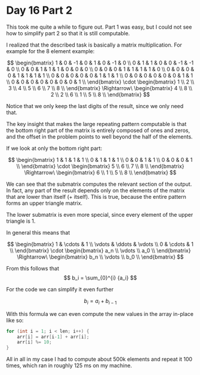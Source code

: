 # Day 16 Part 2

This took me quite a while to figure out.
Part 1 was easy, but I could not see how to simplify part 2 so that it is still computable.

I realized that the described task is basically a matrix multiplication.
For example for the 8 element example:

$$
\begin{bmatrix}
1 & 0 & -1 & 0 & 1 & 0  & -1 & 0 \\
0 & 1 & 1  & 0 & 0 & -1 & -1 & 0 \\
0 & 0 & 1  & 1 & 1 & 0  & 0  & 0 \\
0 & 0 & 0  & 1 & 1 & 1  & 1  & 0 \\
0 & 0 & 0  & 0 & 1 & 1  & 1  & 1 \\
0 & 0 & 0  & 0 & 0 & 1  & 1  & 1 \\
0 & 0 & 0  & 0 & 0 & 0  & 1  & 1 \\
0 & 0 & 0  & 0 & 0 & 0  & 0  & 1 \\
\end{bmatrix}
\cdot
\begin{bmatrix}
1 \\
2 \\
3 \\
4 \\
5 \\
6 \\
7 \\
8 \\
\end{bmatrix}
\Rightarrow\
\begin{bmatrix}
4 \\
8 \\
2 \\
2 \\
6 \\
1 \\
5 \\
8 \\
\end{bmatrix}
$$

Notice that we only keep the last digits of the result, since we only need that.

The key insight that makes the large repeating pattern computable is that the bottom right part of the matrix is
entirely composed of ones and zeros, and the offset in the problem points to well beyond the half of the elements.

If we look at only the bottom right part:

$$
\begin{bmatrix}
1 & 1  & 1  & 1 \\
0 & 1  & 1  & 1 \\
0 & 0  & 1  & 1 \\
0 & 0  & 0  & 1 \\
\end{bmatrix}
\cdot
\begin{bmatrix}
5 \\
6 \\
7 \\
8 \\
\end{bmatrix}
\Rightarrow\
\begin{bmatrix}
6 \\
1 \\
5 \\
8 \\
\end{bmatrix}
$$

We can see that the submatrix computes the relevant section of the output.
In fact, any part of the result depends only on the elements of the matrix that are lower than itself (+ itself).
This is true, because the entire pattern forms an upper triangle matrix.

The lower submatrix is even more special, since every element of the upper triangle is $1$.

In general this means that

$$
\begin{bmatrix}
1 & \cdots & 1 \\
\vdots & \ddots & \vdots \\
0 & \cdots & 1 \\
\end{bmatrix}
\cdot
\begin{bmatrix}
a_n \\
\vdots \\
a_0 \\
\end{bmatrix}
\Rightarrow\
\begin{bmatrix}
b_n \\
\vdots \\
b_0 \\
\end{bmatrix}
$$

From this follows that 
$$
b_i = \sum_{0}^{i} {a_i}
$$

For the code we can simplify it even further

$$
b_i = a_i + b_{i-1}
$$

With this formula we can even compute the new values in the array in-place like so:

``` C
for (int i = 1; i < len; i++) {
    arr[i] = arr[i-1] + arr[i];
    arr[i] %= 10;
}
```

All in all in my case I had to compute about 500k elements and repeat it 100 times, which ran in roughly 125 ms on my machine.
